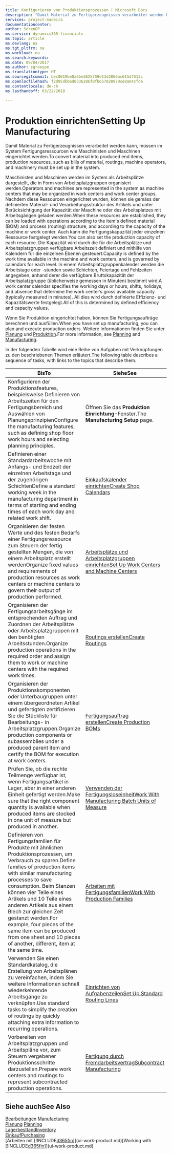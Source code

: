 ```yaml
---
title: Konfigurieren von Produktionsprozessen | Microsoft Docs
description: "Damit Material zu Fertigerzeugnissen verarbeitet werden kann, müssen im System Fertigungsressourcen wie Maschinisten und Maschinen eingerichtet werden."
services: project-madeira
documentationcenter: 
author: SorenGP
ms.service: dynamics365-financials
ms.topic: article
ms.devlang: na
ms.tgt_pltfrm: na
ms.workload: na
ms.search.keywords: 
ms.date: 09/04/2017
ms.author: sgroespe
ms.translationtype: HT
ms.sourcegitcommit: bec0619be0a65e3625759e13d2866ac615d7513c
ms.openlocfilehash: f2d95dbb6d0336286f0fb657028970ce8a04cfda
ms.contentlocale: de-ch
ms.lasthandoff: 03/22/2018

---
```

# <a name="setting-up-manufacturing"></a><span data-ttu-id="3b33a-103">Produktion einrichten</span><span class="sxs-lookup"><span data-stu-id="3b33a-103">Setting Up Manufacturing</span></span>
<span data-ttu-id="3b33a-104">Damit Material zu Fertigerzeugnissen verarbeitet werden kann, müssen im System Fertigungsressourcen wie Maschinisten und Maschinen eingerichtet werden.</span><span class="sxs-lookup"><span data-stu-id="3b33a-104">To convert material into produced end items, production resources, such as bills of material, routings, machine operators, and machinery must be set up in the system.</span></span>

<span data-ttu-id="3b33a-105">Maschinisten und Maschinen werden im System als Arbeitsplätze dargestellt, die in Form von Arbeitsplatzgruppen organisiert werden.</span><span class="sxs-lookup"><span data-stu-id="3b33a-105">Operators and machines are represented in the system as machine centers that may be organized in work centers and work center groups.</span></span> <span data-ttu-id="3b33a-106">Nachdem diese Ressourcen eingerichtet wurden, können sie gemäss der definierten  Material- und Verarbeitungsstruktur des Artikels und unter Berücksichtigung der Kapazität der Maschine oder des Arbeitsplatzes mit Arbeitsgängen geladen werden.</span><span class="sxs-lookup"><span data-stu-id="3b33a-106">When these resources are established, they can be loaded with operations according to the item's defined material (BOM) and process (routing) structure, and according to the capacity of the machine or work center.</span></span> <span data-ttu-id="3b33a-107">Auch kann die Fertigungskapazität jeder einzelnen Ressource festgelegt werden.</span><span class="sxs-lookup"><span data-stu-id="3b33a-107">You can also set the production capacity of each resource.</span></span> <span data-ttu-id="3b33a-108">Die Kapazität wird durch die für die Arbeitsplätze und Arbeitsplatzgruppen verfügbare Arbeitszeit definiert und mithilfe von Kalendern für die einzelnen Ebenen gesteuert.</span><span class="sxs-lookup"><span data-stu-id="3b33a-108">Capacity is defined by the work time available in the machine and work centers, and is governed by calendars for each level.</span></span> <span data-ttu-id="3b33a-109">In einem Arbeitsplatzgruppenkalender werden die Arbeitstage oder -stunden sowie Schichten, Feiertage und Fehlzeiten angegeben, anhand derer die verfügbare Bruttokapazität der Arbeitsplatzgruppe (üblicherweise gemessen in Minuten) bestimmt wird.</span><span class="sxs-lookup"><span data-stu-id="3b33a-109">A work center calendar specifies the working days or hours, shifts, holidays, and absence that determine the work center’s gross available capacity (typically measured in minutes).</span></span> <span data-ttu-id="3b33a-110">All dies wird durch definierte Effizienz- und Kapazitätswerte festgelegt.</span><span class="sxs-lookup"><span data-stu-id="3b33a-110">All of this is determined by defined efficiency and capacity values.</span></span>  

<span data-ttu-id="3b33a-111">Wenn Sie Produktion eingerichtet haben, können Sie Fertigungsaufträge berechnen und ausfüllen.</span><span class="sxs-lookup"><span data-stu-id="3b33a-111">When you have set up manufacturing, you can plan and execute production orders.</span></span> <span data-ttu-id="3b33a-112">Weitere Informationen finden Sie unter [Planung](production-planning.md) und [Produktion](production-manage-manufacturing.md).</span><span class="sxs-lookup"><span data-stu-id="3b33a-112">For more information, see [Planning](production-planning.md) and [Manufacturing](production-manage-manufacturing.md).</span></span>  

 <span data-ttu-id="3b33a-113">In der folgenden Tabelle wird eine Reihe von Aufgaben mit Verknüpfungen zu den beschriebenen Themen erläutert.</span><span class="sxs-lookup"><span data-stu-id="3b33a-113">The following table describes a sequence of tasks, with links to the topics that describe them.</span></span>   

|<span data-ttu-id="3b33a-114">**Bis**</span><span class="sxs-lookup"><span data-stu-id="3b33a-114">**To**</span></span>|<span data-ttu-id="3b33a-115">**Siehe**</span><span class="sxs-lookup"><span data-stu-id="3b33a-115">**See**</span></span>|  
|------------|-------------|  
|<span data-ttu-id="3b33a-116">Konfigurieren der Produktionsfeatures, beispielsweise Definieren von Arbeitszeiten für den Fertigungsbereich und Auswählen von Planungsprinzipien</span><span class="sxs-lookup"><span data-stu-id="3b33a-116">Configure the manufacturing features, such as defining shop floor work hours and selecting planning principles.</span></span>|<span data-ttu-id="3b33a-117">Öffnen Sie das **Produktion Einrichtung**-Fenster.</span><span class="sxs-lookup"><span data-stu-id="3b33a-117">The **Manufacturing Setup** page.</span></span>|  
|<span data-ttu-id="3b33a-118">Definieren einer Standardarbeitswoche mit Anfangs- und Endzeit der einzelnen Arbeitstage und der zugehörigen Schichten</span><span class="sxs-lookup"><span data-stu-id="3b33a-118">Define a standard working week in the manufacturing department in terms of starting and ending times of each work day and related work shift.</span></span>|[<span data-ttu-id="3b33a-119">Einkaufskalender einrichten</span><span class="sxs-lookup"><span data-stu-id="3b33a-119">Create Shop Calendars</span></span>](production-how-to-create-work-center-calendars.md)|  
|<span data-ttu-id="3b33a-120">Organisieren der festen Werte und des festen Bedarfs einer Fertigungsressource zum Steuern der fertig gestellten Mengen, die von einem Arbeitsplatz erstellt werden</span><span class="sxs-lookup"><span data-stu-id="3b33a-120">Organize fixed values and requirements of production resources as work centers or machine centers to govern their output of production performed.</span></span>|[<span data-ttu-id="3b33a-121">Arbeitsplätze und Arbeitsplatzgruppen einrichten</span><span class="sxs-lookup"><span data-stu-id="3b33a-121">Set Up Work Centers and Machine Centers</span></span>](production-how-to-set-up-work-and-machine-centers.md)|
|<span data-ttu-id="3b33a-122">Organisieren der Fertigungsarbeitsgänge im entsprechenden Auftrag und Zuordnen der Arbeitsplätze oder Arbeitsplatzgruppen mit den benötigten Arbeitsstunden.</span><span class="sxs-lookup"><span data-stu-id="3b33a-122">Organize production operations in the required order and assign them to work or machine centers with the required work times.</span></span>|[<span data-ttu-id="3b33a-123">Routings erstellen</span><span class="sxs-lookup"><span data-stu-id="3b33a-123">Create Routings</span></span>](production-how-to-create-routings.md)|
|<span data-ttu-id="3b33a-124">Organisieren der Produktionskomponenten oder Unterbaugruppen unter einem übergeordneten Artikel und gefertigten zertifizieren Sie die Stückliste für Bearbeitungs- in Arbeitsplatzgruppen.</span><span class="sxs-lookup"><span data-stu-id="3b33a-124">Organize production components or subassemblies under a produced parent item and certify the BOM for execution at work centers.</span></span>|[<span data-ttu-id="3b33a-125">Fertigungsauftrag erstellen</span><span class="sxs-lookup"><span data-stu-id="3b33a-125">Create Production BOMs</span></span>](production-how-to-create-production-boms.md)|
|<span data-ttu-id="3b33a-126">Prüfen Sie, ob die rechte Teilmenge verfügbar ist, wenn Fertigungsartikel in Lager, aber in einer anderen Einheit gefertigt werden.</span><span class="sxs-lookup"><span data-stu-id="3b33a-126">Make sure that the right component quantity is available when produced items are stocked in one unit of measure but produced in another.</span></span>|[<span data-ttu-id="3b33a-127">Verwenden der Fertigungsloseinheit</span><span class="sxs-lookup"><span data-stu-id="3b33a-127">Work With Manufacturing Batch Units of Measure</span></span>](production-how-to-use-the-manufacturing-batch-unit-of-measure.md)|  
|<span data-ttu-id="3b33a-128">Definieren von Fertigungsfamilien für Produkte mit ähnlichen Produktionsprozessen, um Verbrauch zu sparen.</span><span class="sxs-lookup"><span data-stu-id="3b33a-128">Define families of production items with similar manufacturing processes to save consumption.</span></span> <span data-ttu-id="3b33a-129">Beim Stanzen können vier Teile eines Artikels und 10 Teile eines anderen Artikels aus einem Blech zur gleichen Zeit gestanzt werden.</span><span class="sxs-lookup"><span data-stu-id="3b33a-129">For example, four pieces of the same item can be produced from one sheet and 10 pieces of another, different, item at the same time.</span></span>|[<span data-ttu-id="3b33a-130">Arbeiten mit Fertigungsfamilien</span><span class="sxs-lookup"><span data-stu-id="3b33a-130">Work With Production Families</span></span>](production-how-work-family.md)|
|<span data-ttu-id="3b33a-131">Verwenden Sie einen Standardkatalog, die Erstellung von Arbeitsplänen zu vereinfachen, indem Sie weitere Informationen schnell wiederkehrende Arbeitsgänge zu verknüpfen.</span><span class="sxs-lookup"><span data-stu-id="3b33a-131">Use standard tasks to simplify the creation of routings by quickly attaching extra information to recurring operations.</span></span>|[<span data-ttu-id="3b33a-132">Einrichten von Aufgabenzeilen</span><span class="sxs-lookup"><span data-stu-id="3b33a-132">Set Up Standard Routing Lines</span></span>](production-how-set-up-standard-routing-lines.md)|  
|<span data-ttu-id="3b33a-133">Vorbereiten von Arbeitsplatzgruppen und Arbeitspläne vor, zum Steuern vergebener Produktionsschritte darzustellen.</span><span class="sxs-lookup"><span data-stu-id="3b33a-133">Prepare work centers and routings to represent subcontracted production operations.</span></span>|[<span data-ttu-id="3b33a-134">Fertigung durch Fremdarbeitsvertrag</span><span class="sxs-lookup"><span data-stu-id="3b33a-134">Subcontract Manufacturing</span></span>](production-how-to-subcontract-manufacturing.md)|  

## <a name="see-also"></a><span data-ttu-id="3b33a-135">Siehe auch</span><span class="sxs-lookup"><span data-stu-id="3b33a-135">See Also</span></span>
<span data-ttu-id="3b33a-136">[Bearbeitungen](production-manage-manufacturing.md)  </span><span class="sxs-lookup"><span data-stu-id="3b33a-136">[Manufacturing](production-manage-manufacturing.md)  </span></span>  
<span data-ttu-id="3b33a-137">[Planung](production-planning.md) </span><span class="sxs-lookup"><span data-stu-id="3b33a-137">[Planning](production-planning.md) </span></span>  
[<span data-ttu-id="3b33a-138">Lagerbesttand</span><span class="sxs-lookup"><span data-stu-id="3b33a-138">Inventory</span></span>](inventory-manage-inventory.md)  
[<span data-ttu-id="3b33a-139">Einkauf</span><span class="sxs-lookup"><span data-stu-id="3b33a-139">Purchasing</span></span>](purchasing-manage-purchasing.md)  
<span data-ttu-id="3b33a-140">[Arbeiten mit [!INCLUDE[d365fin](includes/d365fin_md.md)]](ui-work-product.md)</span><span class="sxs-lookup"><span data-stu-id="3b33a-140">[Working with [!INCLUDE[d365fin](includes/d365fin_md.md)]](ui-work-product.md)</span></span>

